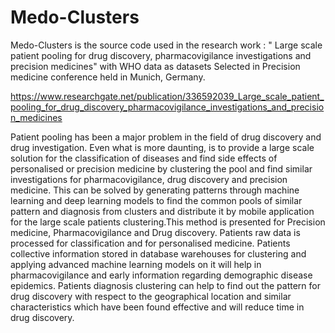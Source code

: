 # Medo-Clusters
Medo-Clusters is the source code used in the research work : " Large scale patient pooling for drug discovery, pharmacovigilance investigations and precision medicines" with WHO data as datasets Selected in Precision medicine conference held in Munich, Germany.

https://www.researchgate.net/publication/336592039_Large_scale_patient_pooling_for_drug_discovery_pharmacovigilance_investigations_and_precision_medicines

Patient pooling has been a major problem in the field of drug discovery and drug investigation. Even what is more daunting, is to provide a large scale solution for the classification of diseases and find side effects of personalised or precision medicine by clustering the pool and find similar investigations for pharmacovigilance, drug discovery and precision medicine. This can be solved by generating patterns through machine learning and deep learning models to find the common pools of similar pattern and diagnosis from clusters and distribute it by mobile application for the large scale patients clustering.This method is presented for Precision medicine, Pharmacovigilance and Drug discovery. Patients raw data is processed for classification and for personalised medicine. Patients collective information stored in database warehouses for clustering and applying advanced machine learning models on it will help in pharmacovigilance and early information regarding demographic disease epidemics. Patients diagnosis clustering can help to find out the pattern for drug discovery with respect to the geographical location and similar characteristics which have been found effective and will reduce time in drug discovery.
  
	
	

